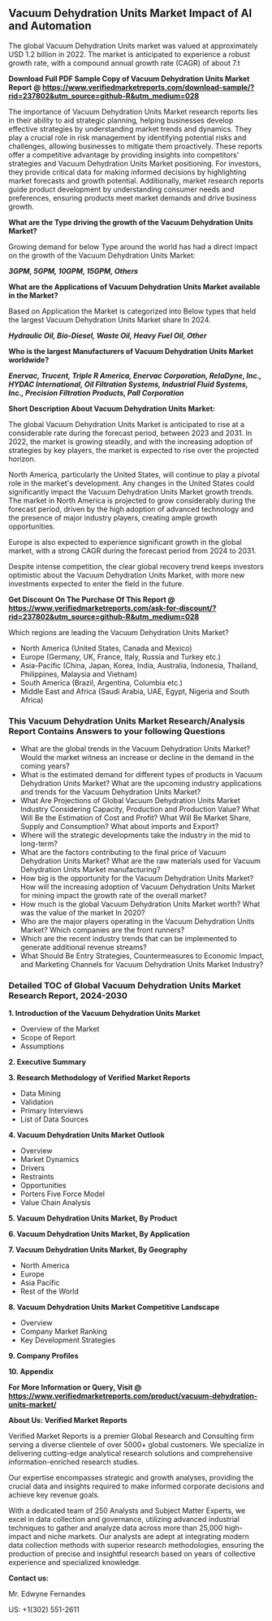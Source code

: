 <h2>Vacuum Dehydration Units Market Impact of AI and Automation</h2><p>The global Vacuum Dehydration Units market was valued at approximately USD 1.2 billion in 2022. The market is anticipated to experience a robust growth rate, with a compound annual growth rate (CAGR) of about 7.t</p><p id="" class=""><strong>Download Full PDF Sample Copy of Vacuum Dehydration Units Market Report @ <a href="https://www.verifiedmarketreports.com/download-sample/?rid=237802&utm_source=github-R&utm_medium=028" target="_blank">https://www.verifiedmarketreports.com/download-sample/?rid=237802&utm_source=github-R&utm_medium=028</a></strong></p><p>The importance of&nbsp;Vacuum Dehydration Units Market research reports lies in their ability to aid strategic planning, helping businesses develop effective strategies by understanding market trends and dynamics. They play a crucial role in risk management by identifying potential risks and challenges, allowing businesses to mitigate them proactively. These reports offer a competitive advantage by providing insights into competitors' strategies and Vacuum Dehydration Units Market positioning. For investors, they provide critical data for making informed decisions by highlighting market forecasts and growth potential. Additionally, market research reports guide product development by understanding consumer needs and preferences, ensuring products meet market demands and drive business growth.</p><p><strong>What are the&nbsp;Type driving the growth of the Vacuum Dehydration Units Market?</strong></p><p id="" class="">Growing demand for below Type around the world has had a direct impact on the growth of the Vacuum Dehydration Units Market:</p><em><strong>3GPM, 5GPM, 10GPM, 15GPM, Others</strong></em></p><strong>What are the&nbsp;Applications&nbsp;of Vacuum Dehydration Units Market available in the Market?</strong></p><p id="" class="">Based on Application the Market is categorized into Below types that held the largest Vacuum Dehydration Units Market share In 2024.</p><em><strong>Hydraulic Oil, Bio-Diesel, Waste Oil, Heavy Fuel Oil, Other</strong></em></p><strong>Who is the largest Manufacturers of Vacuum Dehydration Units Market worldwide?</strong></p><p><em><strong>Enervac, Trucent, Triple R America, Enervac Corporation, RelaDyne, Inc., HYDAC International, Oil Filtration Systems, Industrial Fluid Systems, Inc., Precision Filtration Products, Pall Corporation</strong></em></p><p id="" class=""><strong>Short Description About Vacuum Dehydration Units Market:</strong></p><p>The global Vacuum Dehydration Units Market is anticipated to rise at a considerable rate during the forecast period, between 2023 and 2031. In 2022, the market is growing steadily, and with the increasing adoption of strategies by key players, the market is expected to rise over the projected horizon.</p><p>North America, particularly the United States, will continue to play a pivotal role in the market's development. Any changes in the United States could significantly impact the Vacuum Dehydration Units Market growth trends. The market in North America is projected to grow considerably during the forecast period, driven by the high adoption of advanced technology and the presence of major industry players, creating ample growth opportunities.</p><p>Europe is also expected to experience significant growth in the global market, with a strong CAGR during the forecast period from 2024 to 2031.</p><p>Despite intense competition, the clear global recovery trend keeps investors optimistic about the Vacuum Dehydration Units Market, with more new investments expected to enter the field in the future.</p><p id="" class=""><strong>Get Discount On The Purchase Of This Report @ <a href="https://www.verifiedmarketreports.com/ask-for-discount/?rid=237802&utm_source=github-R&utm_medium=028" target="_blank">https://www.verifiedmarketreports.com/ask-for-discount/?rid=237802&utm_source=github-R&utm_medium=028</a></strong></p>Which regions are leading the Vacuum Dehydration Units Market?</p><ul><li>North America (United States, Canada and Mexico)</li><li>Europe (Germany, UK, France, Italy, Russia and Turkey etc.)</li><li>Asia-Pacific (China, Japan, Korea, India, Australia, Indonesia, Thailand, Philippines, Malaysia and Vietnam)</li><li>South America (Brazil, Argentina, Columbia etc.)</li><li>Middle East and Africa (Saudi Arabia, UAE, Egypt, Nigeria and South Africa)</li></ul><h3 id="" class="">This Vacuum Dehydration Units Market Research/Analysis Report Contains Answers to your following Questions</h3><ul><li>What are the global trends in the Vacuum Dehydration Units Market? Would the market witness an increase or decline in the demand in the coming years?</li><li>What is the estimated demand for different types of products in Vacuum Dehydration Units Market? What are the upcoming industry applications and trends for the Vacuum Dehydration Units Market?</li><li>What Are Projections of Global Vacuum Dehydration Units Market Industry Considering Capacity, Production and Production Value? What Will Be the Estimation of Cost and Profit? What Will Be Market Share, Supply and Consumption? What about imports and Export?</li><li>Where will the strategic developments take the industry in the mid to long-term?</li><li>What are the factors contributing to the final price of Vacuum Dehydration Units Market? What are the raw materials used for Vacuum Dehydration Units Market manufacturing?</li><li>How big is the opportunity for the Vacuum Dehydration Units Market? How will the increasing adoption of Vacuum Dehydration Units Market for mining impact the growth rate of the overall market?</li><li>How much is the global Vacuum Dehydration Units Market worth? What was the value of the market In 2020?</li><li>Who are the major players operating in the Vacuum Dehydration Units Market? Which companies are the front runners?</li><li>Which are the recent industry trends that can be implemented to generate additional revenue streams?</li><li>What Should Be Entry Strategies, Countermeasures to Economic Impact, and Marketing Channels for Vacuum Dehydration Units Market Industry?</li></ul><h3 id="" class="">Detailed TOC of Global Vacuum Dehydration Units Market Research Report, 2024-2030</h3><p id="" class=""><strong>1. Introduction of the Vacuum Dehydration Units Market</strong></p><ul><li>Overview of the Market</li><li>Scope of Report</li><li>Assumptions</li></ul><p id="" class=""><strong>2. Executive Summary</strong></p><p id="" class=""><strong>3. Research Methodology of Verified Market Reports</strong></p><ul><li>Data Mining</li><li>Validation</li><li>Primary Interviews</li><li>List of Data Sources</li></ul><p id="" class=""><strong>4. Vacuum Dehydration Units Market Outlook</strong></p><ul><li>Overview</li><li>Market Dynamics</li><li>Drivers</li><li>Restraints</li><li>Opportunities</li><li>Porters Five Force Model</li><li>Value Chain Analysis</li></ul><p id="" class=""><strong>5. Vacuum Dehydration Units Market, By Product</strong></p><p id="" class=""><strong>6. Vacuum Dehydration Units Market, By Application</strong></p><p id="" class=""><strong>7. Vacuum Dehydration Units Market, By Geography</strong></p><ul><li>North America</li><li>Europe</li><li>Asia Pacific</li><li>Rest of the World</li></ul><p id="" class=""><strong>8. Vacuum Dehydration Units Market Competitive Landscape</strong></p><ul><li>Overview</li><li>Company Market Ranking</li><li>Key Development Strategies</li></ul><p id="" class=""><strong>9. Company Profiles</strong></p><p id="" class=""><strong>10. Appendix</strong></p><p id="" class=""><strong>For More Information or Query, Visit @ <a href="https://www.verifiedmarketreports.com/product/vacuum-dehydration-units-market/" target="_blank">https://www.verifiedmarketreports.com/product/vacuum-dehydration-units-market/</a></strong></p><p id="" class=""><strong>About Us: Verified Market Reports</strong></p><p id="" class="">Verified Market Reports is a premier Global Research and Consulting firm serving a diverse clientele of over 5000+ global customers. We specialize in delivering cutting-edge analytical research solutions and comprehensive information-enriched research studies.</p><p id="" class="">Our expertise encompasses strategic and growth analyses, providing the crucial data and insights required to make informed corporate decisions and achieve key revenue goals.</p><p id="" class="">With a dedicated team of 250 Analysts and Subject Matter Experts, we excel in data collection and governance, utilizing advanced industrial techniques to gather and analyze data across more than 25,000 high-impact and niche markets. Our analysts are adept at integrating modern data collection methods with superior research methodologies, ensuring the production of precise and insightful research based on years of collective experience and specialized knowledge.</p><p id="" class=""><strong>Contact us:</strong></p><p id="" class="">Mr. Edwyne Fernandes</p><p id="" class="">US: +1(302) 551-2611</p>